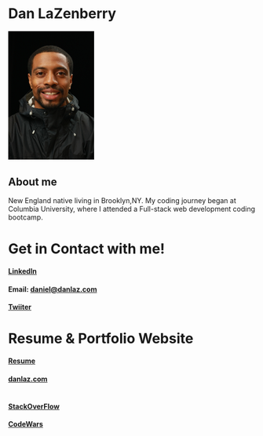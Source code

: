 # Dan LaZenberry
<img src="lazenber-high-res-current-photo.jpeg" width="175"/>

## About me
New England native living in Brooklyn,NY.
My coding journey began at Columbia University, where I attended a Full-stack web development coding bootcamp.


# Get in Contact with me!
#### [LinkedIn](https://www.linkedin.com/in/daniel-lazenberry-038a14181/)
#### Email: daniel@danlaz.com
#### [Twiiter](https://twitter.com/LaZenberry_Dan)

# Resume & Portfolio Website
#### [Resume](https://danlaz.com/resume.html)
#### [danlaz.com](https://danlaz.com/)

# 
#### [StackOverFlow](https://stackoverflow.com/users/17203184/dan-lazenberry?tab=profile)
#### [CodeWars](https://www.codewars.com/users/DanLaZ)

<!--
**DanLaZ/DanLaZ** is a ✨ _special_ ✨ repository because its `README.md` (this file) appears on your GitHub profile.

Here are some ideas to get you started:

- 🔭 I’m currently working on ...
- 🌱 I’m currently learning ...
- 👯 I’m looking to collaborate on ...
- 🤔 I’m looking for help with ...
- 💬 Ask me about ...
- 📫 How to reach me: ...
- 😄 Pronouns: ...
- ⚡ Fun fact: ...
-->

